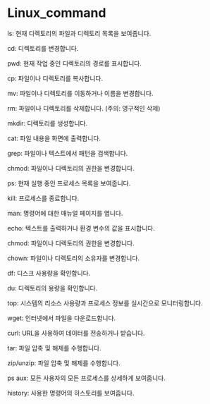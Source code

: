 # Linux_command
ls: 현재 디렉토리의 파일과 디렉토리 목록을 보여줍니다.

cd: 디렉토리를 변경합니다.

pwd: 현재 작업 중인 디렉토리의 경로를 표시합니다.

cp: 파일이나 디렉토리를 복사합니다.

mv: 파일이나 디렉토리를 이동하거나 이름을 변경합니다.

rm: 파일이나 디렉토리를 삭제합니다. (주의: 영구적인 삭제)

mkdir: 디렉토리를 생성합니다.

cat: 파일 내용을 화면에 출력합니다.

grep: 파일이나 텍스트에서 패턴을 검색합니다.

chmod: 파일이나 디렉토리의 권한을 변경합니다.

ps: 현재 실행 중인 프로세스 목록을 보여줍니다.

kill: 프로세스를 종료합니다.

man: 명령어에 대한 매뉴얼 페이지를 엽니다.

echo: 텍스트를 출력하거나 환경 변수의 값을 표시합니다.

chmod: 파일이나 디렉토리의 권한을 변경합니다.

chown: 파일이나 디렉토리의 소유자를 변경합니다.

df: 디스크 사용량을 확인합니다.

du: 디렉토리의 용량을 확인합니다.

top: 시스템의 리소스 사용량과 프로세스 정보를 실시간으로 모니터링합니다.

wget: 인터넷에서 파일을 다운로드합니다.

curl: URL을 사용하여 데이터를 전송하거나 받습니다.

tar: 파일 압축 및 해제를 수행합니다.

zip/unzip: 파일 압축 및 해제를 수행합니다.

ps aux: 모든 사용자의 모든 프로세스를 상세하게 보여줍니다.

history: 사용한 명령어의 히스토리를 보여줍니다.
